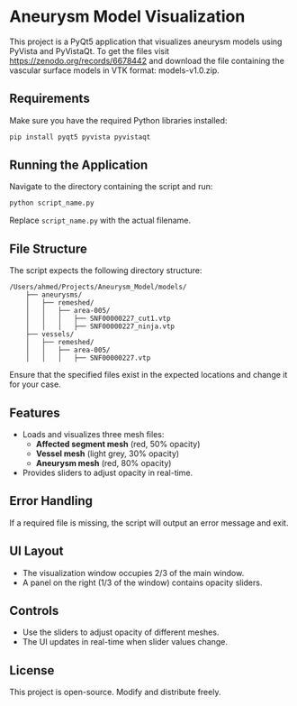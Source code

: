 # Aneurysm Model Visualization

This project is a PyQt5 application that visualizes aneurysm models using PyVista and PyVistaQt. To get the files visit https://zenodo.org/records/6678442 and download the file containing the vascular surface models in VTK format: models-v1.0.zip.

## Requirements

Make sure you have the required Python libraries installed:

```bash
pip install pyqt5 pyvista pyvistaqt
```

## Running the Application

Navigate to the directory containing the script and run:

```bash
python script_name.py
```

Replace `script_name.py` with the actual filename.

## File Structure

The script expects the following directory structure:

```
/Users/ahmed/Projects/Aneurysm_Model/models/
    ├── aneurysms/
    │   ├── remeshed/
    │   │   ├── area-005/
    │   │   │   ├── SNF00000227_cut1.vtp
    │   │   │   ├── SNF00000227_ninja.vtp
    ├── vessels/
    │   ├── remeshed/
    │   │   ├── area-005/
    │   │   │   ├── SNF00000227.vtp
```

Ensure that the specified files exist in the expected locations and change it for your case.

## Features

- Loads and visualizes three mesh files:
  - **Affected segment mesh** (red, 50% opacity)
  - **Vessel mesh** (light grey, 30% opacity)
  - **Aneurysm mesh** (red, 80% opacity)
- Provides sliders to adjust opacity in real-time.

## Error Handling

If a required file is missing, the script will output an error message and exit.

## UI Layout

- The visualization window occupies 2/3 of the main window.
- A panel on the right (1/3 of the window) contains opacity sliders.

## Controls

- Use the sliders to adjust opacity of different meshes.
- The UI updates in real-time when slider values change.

## License

This project is open-source. Modify and distribute freely.
